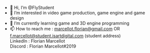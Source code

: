 - 👋 Hi, I’m @FlyStudent
- 👀 I’m interested in video game production, game engine and game design
- 🌱 I’m currently learning game and 3D engine programming
- 📫 How to reach me :
  marcellot.florian@gmail.com OR f.marcellot@student.isartdigital.com (student address)  
  LinkedIn : Florian Marcellot  
  Discord : Florian Marcellot#2019
